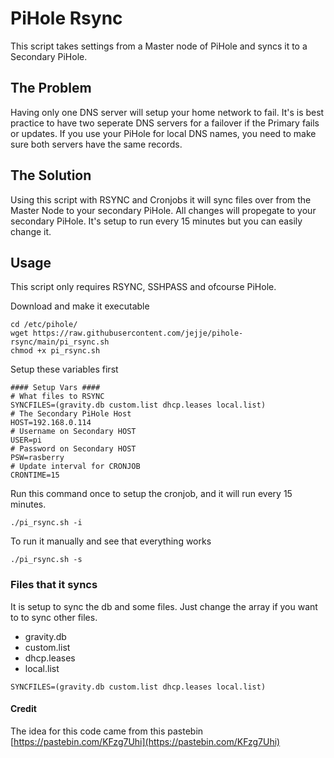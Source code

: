 # PiHole Rsync
This script takes settings from a Master node of PiHole and syncs it to a Secondary PiHole.

## The Problem
Having only one DNS server will setup your home network to fail. It's is best practice to have two seperate DNS servers for a failover if the Primary fails or updates.
If you use your PiHole for local DNS names, you need to make sure both servers have the same records.

## The Solution
Using this script with RSYNC and Cronjobs it will sync files over from the Master Node to your secondary PiHole. All changes will propegate to your secondary PiHole. It's setup to run every 15 minutes but you can easily change it.

## Usage

This script only requires RSYNC, SSHPASS and ofcourse PiHole.

Download and make it executable
```shell
cd /etc/pihole/
wget https://raw.githubusercontent.com/jejje/pihole-rsync/main/pi_rsync.sh
chmod +x pi_rsync.sh
```

Setup these variables first
```shell
#### Setup Vars ####
# What files to RSYNC
SYNCFILES=(gravity.db custom.list dhcp.leases local.list) 
# The Secondary PiHole Host
HOST=192.168.0.114
# Username on Secondary HOST
USER=pi
# Password on Secondary HOST
PSW=rasberry
# Update interval for CRONJOB
CRONTIME=15
```

Run this command once to setup the cronjob, and it will run every 15 minutes.
```shell
./pi_rsync.sh -i
```

To run it manually and see that everything works
```shell
./pi_rsync.sh -s
```

### Files that it syncs
It is setup to sync the db and some files. Just change the array if you want to to sync other files.

* gravity.db
* custom.list
* dhcp.leases
* local.list

```shell
SYNCFILES=(gravity.db custom.list dhcp.leases local.list) 
```

#### Credit
The idea for this code came from this pastebin [https://pastebin.com/KFzg7Uhi](https://pastebin.com/KFzg7Uhi)